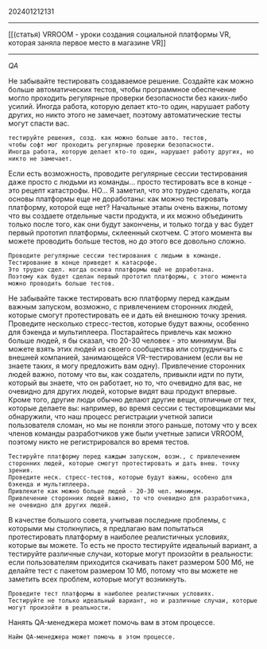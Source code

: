 202401212131
***
[[(статья) VRROOM - уроки создания социальной платформы VR, которая заняла первое место в магазине VR]]
***
*QA*

Не забывайте тестировать создаваемое решение. Создайте как можно больше автоматических тестов, чтобы программное обеспечение могло проходить регулярные проверки безопасности без каких-либо усилий. Иногда работа, которую делает кто-то один, нарушает работу других, но никто этого не замечает, поэтому автоматические тесты могут спасти вас.

```
тестируйте решения, созд. как можно больше авто. тестов, 
чтобы софт мог проходить регулярные проверки безопасности.
Иногда работа, которую делает кто-то один, нарушает работу других, но никто не замечает.
```

Если есть возможность, проводите регулярные сессии тестирования даже просто с людьми из команды... просто тестировать все в конце - это рецепт катастрофы. НО... Я заметил, что это трудно сделать, когда основы платформы еще не доработаны: как можно тестировать платформу, которой еще нет? Начальные этапы очень важны, потому что вы создаете отдельные части продукта, и их можно объединить только после того, как они будут закончены, и только тогда у вас будет первый прототип платформы, склеенный скотчем. С этого момента вы можете проводить больше тестов, но до этого все довольно сложно.

```
Проводите регулярные сессии тестирования с людьми в команде.
Тестирование в конце приведет к катасрофе.
Это трудно сдел. когда основа платформы ещё не доработана.
Поэтому как будет сделан первый прототип платформы, с этого момента можно проводить больше тестов.
```

Не забывайте также тестировать всю платформу перед каждым важным запуском, возможно, с привлечением сторонних людей, которые смогут протестировать ее и дать ей внешнюю точку зрения. Проведите несколько стресс-тестов, которые будут важны, особенно для бэкенда и мультиплеера. Постарайтесь привлечь как можно больше людей, я бы сказал, что 20-30 человек - это минимум. Вы можете взять этих людей из своего сообщества или сотрудничать с внешней компанией, занимающейся VR-тестированием (если вы не знаете таких, я могу предложить вам одну). Привлечение сторонних людей важно, потому что вы, как создатель, привыкли идти по пути, который вы знаете, что он работает, но то, что очевидно для вас, не очевидно для других людей, которые видят ваш продукт впервые. Кроме того, другие люди обычно делают другие вещи, отличные от тех, которые делаете вы: например, во время сессии с тестировщиками мы обнаружили, что наш процесс регистрации учетной записи пользователя сломан, но мы не поняли этого раньше, потому что у всех членов команды разработчиков уже были учетные записи VRROOM, поэтому никто не регистрировался во время тестов.

```
Тестируйте платформу перед каждым запуском, возм., с привлечением сторонних людей, которые смогут протестировать и дать внеш. точку зрения. 
Проведите неск. стресс-тестов, которые будут важны, особено для бэкенда и мультиплеера.
Привлеките как можно больше людей - 20-30 чел. минимум.
Привлечение сторонних людей важно, то что очевидно для разработчика, не очевидно для других людей.
```

В качестве большого совета, учитывая последние проблемы, с которыми мы столкнулись, я предлагаю вам попытаться протестировать платформу в наиболее реалистичных условиях, которые вы можете. То есть не просто тестируйте идеальный вариант, а тестируйте различные случаи, которые могут произойти в реальности: если пользователям приходится скачивать пакет размером 500 Мб, не делайте тест с пакетом размером 10 Мб, потому что вы можете не заметить всех проблем, которые могут возникнуть.

```
Проведите тест платформы в наиболее реалистичных условиях.
Тестируйте не только идеальный вариант, но и различные случаи, которые могут произойти в реальности.
```

Нанять QA-менеджера может помочь вам в этом процессе.

```
Найм QA-менеджера может помочь в этом процессе.
```